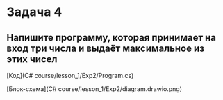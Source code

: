 # Задача 4

## Напишите программу, которая принимает на вход три числа и выдаёт максимальное из этих чисел

[Код](C# course/lesson_1/Exp2/Program.cs)

[Блок-схема](C# course/lesson_1/Exp2/diagram.drawio.png)